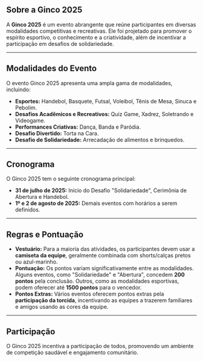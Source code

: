 ## Sobre a Ginco 2025

A **Ginco 2025** é um evento abrangente que reúne participantes em diversas modalidades competitivas e recreativas. Ele foi projetado para promover o espírito esportivo, o conhecimento e a criatividade, além de incentivar a participação em desafios de solidariedade.

---

## Modalidades do Evento

O evento Ginco 2025 apresenta uma ampla gama de modalidades, incluindo:

* **Esportes:** Handebol, Basquete, Futsal, Voleibol, Tênis de Mesa, Sinuca e Pebolim.
* **Desafios Acadêmicos e Recreativos:** Quiz Game, Xadrez, Soletrando e Videogame.
* **Performances Criativas:** Dança, Banda e Paródia.
* **Desafio Divertido:** Torta na Cara.
* **Desafio de Solidariedade:** Arrecadação de alimentos e brinquedos.

---

## Cronograma

O Ginco 2025 tem o seguinte cronograma principal:

* **31 de julho de 2025:** Início do Desafio "Solidariedade", Cerimônia de Abertura e Handebol.
* **1º e 2 de agosto de 2025:** Demais eventos com horários a serem definidos.

---

## Regras e Pontuação

* **Vestuário:** Para a maioria das atividades, os participantes devem usar a **camiseta da equipe**, geralmente combinada com shorts/calças pretos ou azul-marinho.
* **Pontuação:** Os pontos variam significativamente entre as modalidades. Alguns eventos, como "Solidariedade" e "Abertura", concedem **200 pontos** pela conclusão. Outros, como as modalidades esportivas, podem oferecer até **1500 pontos** para o vencedor.
* **Pontos Extras:** Vários eventos oferecem pontos extras pela **participação da torcida**, incentivando as equipes a trazerem familiares e amigos usando as cores da equipe.

---

## Participação

O Ginco 2025 incentiva a participação de todos, promovendo um ambiente de competição saudável e engajamento comunitário.
